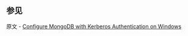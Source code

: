 ## 参见

原文 - [Configure MongoDB with Kerberos Authentication on Windows]( https://docs.mongodb.com/manual/tutorial/control-access-to-mongodb-windows-with-kerberos-authentication/ )


